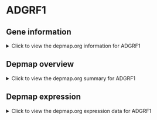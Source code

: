<h1>ADGRF1</h1>

<h2>Gene information</h2>
<details>
  <summary>Click to view the depmap.org information for ADGRF1</summary>
  <iframe src="https://depmap.org/portal/gene/ADGRF1?tab=about" style="border:none;width:100%;height:800px"></iframe>
</details>

<h2>Depmap overview</h2>
<details>
  <summary>Click to view the depmap.org summary for ADGRF1</summary>
  <iframe src="https://depmap.org/portal/gene/ADGRF1?tab=overview" style="border:none;width:100%;height:800px"></iframe>
</details>

<h2>Depmap expression</h2>
<details>
  <summary>Click to view the depmap.org expression data for ADGRF1</summary>
  <iframe src="https://depmap.org/portal/gene/ADGRF1?tab=characterization" style="border:none;width:100%;height:800px"></iframe>
</details>


<!--
<h2>Reactome Pathway diagram</h2>
PNAME
-->


